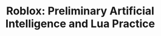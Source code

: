---
layout: course_detail
title: "Roblox: Preliminary Artificial Intelligence and Lua Practice"
topIntroText: "The future world is the world of artificial intelligence, but do you know that AI can also be used in Roblox Game Development? This course is an introductory course for Artificial Intelligence (AI) and an advanced course for the Lua programming language. Students will delve into using the Lua programming language in their projects and utilize AI functions in their games."
bgImageUrl: "img/updated/L2/roblox-ai-bg.png"
aboutLevel: "L2 Script Based Programming"
aboutCategoryTitle: "Course Category"
aboutCategory: "Game Programming"
aboutGradeLevelTitle: "Grade Level"
aboutGradeLevel: "4 - 6"
aboutSkillLevelTitle: "Skill Level"
aboutSkillLevel: "Beginner - Intermediate"
aboutRatioTitle: "Student to Instructor Ratio"
aboutRatio: "4 : 1"
aboutText: "By leveraging the tools and resources available on the Roblox platform, students will have the opportunity to explore the intricacies of AI programming in a practical and hands-on manner. Through the process of designing, building, and testing intelligent game AI, students will gain invaluable insights into the underlying principles of AI programming, including the concepts of machine learning, decision-making, and data analysis."
priceschedule:
  monthlyPrice: ""
  classPrice: ""
  classPerMonth: ""
  scheduleDescription: "A general schedule description detailing available booking hours for the specific course will be placed here. This is currently filler text, please ignore."
promotion1: 
  enabled: "true"
  title: "Understand Artificial Intelligence From A Theoretical Level"
  text: "Artificial intelligence is popular all over the world, mastering the concept of artificial intelligence from an early age is equivalent to mastering tomorrow."
  imageUrl: "img/updated/L2/roblox-ai-bg.png"
promotion2: 
  enabled: "true"
  title: "Learning Programming And Algorithms In Game Engines"
  text: "Through designing game logic, applying the principles and foundations of computer algorithms, and utilizing creativity, students will further their understanding of advanced programming. This will reflect in their works of art as they shape and transform a world in Roblox to their own liking/specifications."
  imageUrl: "img/updated/L2/roblox-ai-1.png"
promotion3: 
  enabled: "true"
  title: "Advanced Programming and Game Development"
  text: "Roblox uses the novel programming language Lua. By completing a variety of challenges, students will be able to fully master the advanced programming concepts and techniques of Lua while making their own games."
  imageUrl: "img/updated/L2/roblox-ai-2.png"
promotion4: 
  enabled: "true"
  title: "Share Your Projects"
  text: "Roblox is a powerful and versatile platform that empowers users to create, share, and play games with others from all over the world. In this course, students will have the chance to tap into this vibrant community by learning how to publish their own creations to the vast network of Roblox users. Whether they are creating a new game, character, or environment, students will be able to share their work with others and receive valuable feedback and support."
  imageUrl: "img/updated/L2/roblox-beg/roblox-beg-3.png"
promotion5: 
  enabled: "false"
  title: "More Than Just Programming"
  text: "Computational thinking and programming skill are important in today's society. Students gain confidence as they learn how to solve problems using programming."
  imageUrl: "img/updated/empty.png"
curriculum: 
  enabled: "false"
goals: 
- text: "Understand the process and principles of game development." 
- text: "Master the Lua programming language and advanced techniques." 
- text: "Understand computer algorithm design ideas." 
- text: "Proficiency and practice in 3D modeling." 
- text: "Train students' ability to adapt to new environments." 
- text: "Preparation for seminars, science fairs, entrepreneurship opporunities, etc." 
highlights: 
- text: "Making programming fun is our top priority when designing all our course content."
- text: "Gain real experiences relating to the industry and participate in research/development."
- text: "Get your question answered in class and participate in healthy competitions with your classmates."
- text: "Learn by doing is the key for all Computer Science studies. All the assignments and projects are design for the goals of the course."
- text: "We focus on pushing our students' imagination and creativity while they learn how to program."
- text: "Programming is just the first step. Building projects and attending science fairs/seminars will help students get into top unversities and jobs."
---